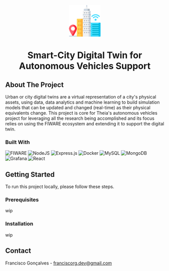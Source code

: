 <!-- PROJECT LOGO -->
<br />
<div align="center">
  <img src="resources/images/smart-city.png" alt="smart-city-logo" width="100" height="100">
  <h1 align="center">Smart-City Digital Twin for Autonomous Vehicles Support</h1>
</div>

<!-- ABOUT THE PROJECT -->
## About The Project

Urban or city digital twins are a virtual representation of a city's physical assets, using data, data analytics and machine learning to build simulation models that can be updated and changed (real-time) as their physical equivalents change. This project is core for Theia's autonomous vehicles project for leveraging all the research being accomplished and its focus relies on using the FIWARE ecosystem and extending it to support the digital twin. 

### Built With

![FIWARE](https://img.shields.io/badge/-FIWARE-9cf?style=for-the-badge&logo=fiware&logoColor=white)
![NodeJS](https://img.shields.io/badge/node.js-6DA55F?style=for-the-badge&logo=node.js&logoColor=white)
![Express.js](https://img.shields.io/badge/express.js-%23404d59.svg?style=for-the-badge&logo=express&logoColor=%2361DAFB)
![Docker](https://img.shields.io/badge/docker-%230db7ed.svg?style=for-the-badge&logo=docker&logoColor=white)
![MySQL](https://img.shields.io/badge/mysql-%2300f.svg?style=for-the-badge&logo=mysql&logoColor=white)
![MongoDB](https://img.shields.io/badge/MongoDB-%234ea94b.svg?style=for-the-badge&logo=mongodb&logoColor=white)
![Grafana](https://img.shields.io/badge/grafana-%23F46800.svg?style=for-the-badge&logo=grafana&logoColor=white)
![React](https://img.shields.io/badge/react-%2320232a.svg?style=for-the-badge&logo=react&logoColor=%2361DAFB)


<!-- GETTING STARTED -->
## Getting Started

To run this project locally, please follow these steps.

### Prerequisites
wip

### Installation
wip

<!-- CONTACT -->
## Contact

Francisco Gonçalves - franciscorg.dev@gmail.com
